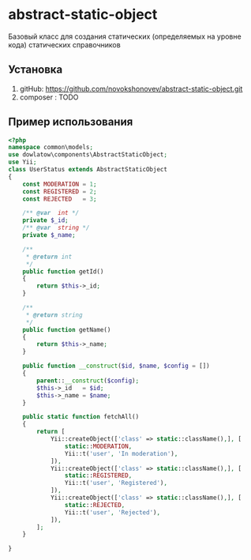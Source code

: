 # abstract-static-object

Базовый класс для создания статических (определяемых на уровне кода) статических справочников

## Установка

1. gitHub: https://github.com/novokshonovev/abstract-static-object.git
2. composer : TODO

## Пример использования

```php
<?php
namespace common\models;
use dowlatow\components\AbstractStaticObject;
use Yii;
class UserStatus extends AbstractStaticObject
{
    const MODERATION = 1;
    const REGISTERED = 2;
    const REJECTED   = 3;

    /** @var  int */
    private $_id;
    /** @var  string */
    private $_name;

    /**
     * @return int
     */
    public function getId()
    {
        return $this->_id;
    }

    /**
     * @return string
     */
    public function getName()
    {
        return $this->_name;
    }

    public function __construct($id, $name, $config = [])
    {
        parent::__construct($config);
        $this->_id   = $id;
        $this->_name = $name;
    }

    public static function fetchAll()
    {
        return [
            Yii::createObject(['class' => static::className(),], [
                static::MODERATION,
                Yii::t('user', 'In moderation'),
            ]),
            Yii::createObject(['class' => static::className(),], [
                static::REGISTERED,
                Yii::t('user', 'Registered'),
            ]),
            Yii::createObject(['class' => static::className(),], [
                static::REJECTED,
                Yii::t('user', 'Rejected'),
            ]),
        ];
    }

}
```